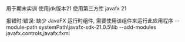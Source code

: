 用于期末实训
使用jdk版本21
使用第三方库 javafx 21

报错时:错误: 缺少 JavaFX 运行时组件, 需要使用该组件来运行此应用程序
--module-path systemPath\javafx-sdk-21.0.5\lib --add-modules javafx.controls,javafx.fxml
